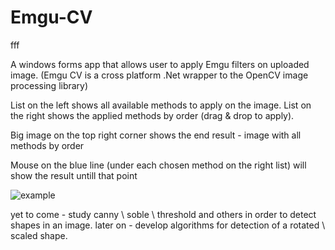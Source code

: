 # Emgu-CV

fff

A windows forms app that allows user to apply Emgu filters on uploaded image. 
(Emgu CV is a cross platform .Net wrapper to the OpenCV image processing library)

List on the left shows all available methods to apply on the image.
List on the right shows the applied methods by order (drag & drop to apply).

Big image on the top right corner shows the end result - image with all methods by order 

Mouse on the blue line (under each chosen method on the right list) will show the result untill that point

![example](https://user-images.githubusercontent.com/54279376/116318378-5adca800-a7bd-11eb-94c4-90a55468ff3b.jpg)

yet to come - study canny \ soble \ threshold and others in order to detect shapes in an image. 
later on - develop algorithms for detection of a rotated \ scaled shape.
